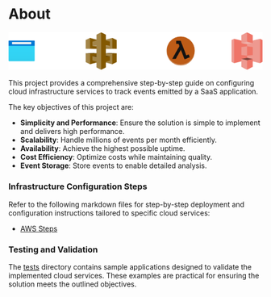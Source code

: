 # About

![SaaS Events Tracking](saas-events-tracking.drawio.png)

This project provides a comprehensive step-by-step guide on configuring cloud infrastructure services to track events emitted by a SaaS application.

The key objectives of this project are:

- **Simplicity and Performance**: Ensure the solution is simple to implement and delivers high performance.
- **Scalability**: Handle millions of events per month efficiently.
- **Availability**: Achieve the highest possible uptime.
- **Cost Efficiency**: Optimize costs while maintaining quality.
- **Event Storage**: Store events to enable detailed analysis.

### Infrastructure Configuration Steps

Refer to the following markdown files for step-by-step deployment and configuration instructions tailored to specific cloud services:

- [AWS Steps](AWS_steps.md)

### Testing and Validation

The [tests](tests) directory contains sample applications designed to validate the implemented cloud services. These examples are practical for ensuring the solution meets the outlined objectives.